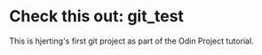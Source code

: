 # Check this out: git_test
This is hjerting's first git project as part of the Odin Project tutorial.

